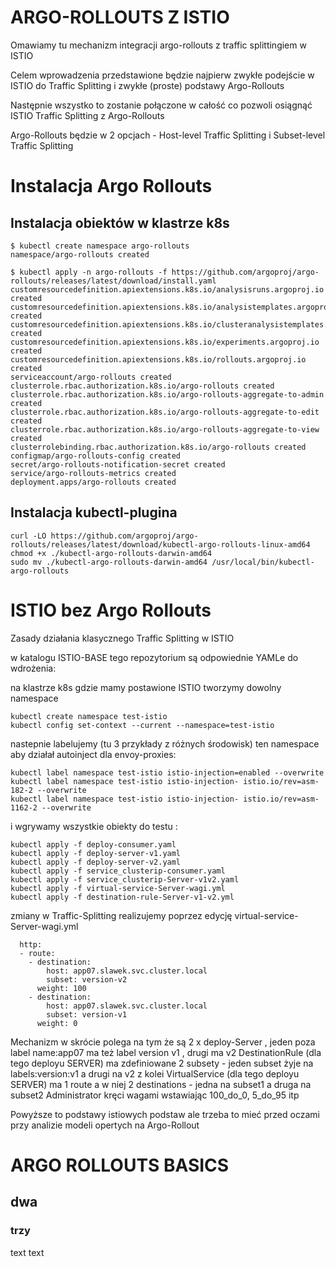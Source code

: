 # ARGO-ROLLOUTS Z ISTIO 

Omawiamy tu mechanizm integracji argo-rollouts z traffic splittingiem w ISTIO 

Celem wprowadzenia przedstawione będzie najpierw zwykłe podejście w ISTIO do Traffic Splitting i zwykłe (proste) podstawy Argo-Rollouts 

Następnie wszystko to zostanie połączone w całość co pozwoli osiągnąć ISTIO Traffic Splitting z Argo-Rollouts

Argo-Rollouts będzie w 2 opcjach - Host-level Traffic Splitting i Subset-level Traffic Splitting



# Instalacja Argo Rollouts

## Instalacja obiektów w klastrze k8s

```
$ kubectl create namespace argo-rollouts
namespace/argo-rollouts created

$ kubectl apply -n argo-rollouts -f https://github.com/argoproj/argo-rollouts/releases/latest/download/install.yaml
customresourcedefinition.apiextensions.k8s.io/analysisruns.argoproj.io created
customresourcedefinition.apiextensions.k8s.io/analysistemplates.argoproj.io created
customresourcedefinition.apiextensions.k8s.io/clusteranalysistemplates.argoproj.io created
customresourcedefinition.apiextensions.k8s.io/experiments.argoproj.io created
customresourcedefinition.apiextensions.k8s.io/rollouts.argoproj.io created
serviceaccount/argo-rollouts created
clusterrole.rbac.authorization.k8s.io/argo-rollouts created
clusterrole.rbac.authorization.k8s.io/argo-rollouts-aggregate-to-admin created
clusterrole.rbac.authorization.k8s.io/argo-rollouts-aggregate-to-edit created
clusterrole.rbac.authorization.k8s.io/argo-rollouts-aggregate-to-view created
clusterrolebinding.rbac.authorization.k8s.io/argo-rollouts created
configmap/argo-rollouts-config created
secret/argo-rollouts-notification-secret created
service/argo-rollouts-metrics created
deployment.apps/argo-rollouts created
```


## Instalacja kubectl-plugina 

```
curl -LO https://github.com/argoproj/argo-rollouts/releases/latest/download/kubectl-argo-rollouts-linux-amd64
chmod +x ./kubectl-argo-rollouts-darwin-amd64
sudo mv ./kubectl-argo-rollouts-darwin-amd64 /usr/local/bin/kubectl-argo-rollouts
```



# ISTIO bez Argo Rollouts 

Zasady działania klasycznego Traffic Splitting w ISTIO 

w katalogu ISTIO-BASE tego repozytorium są odpowiednie YAMLe do wdrożenia:

na klastrze k8s gdzie mamy postawione ISTIO tworzymy dowolny namespace 

```
kubectl create namespace test-istio
kubectl config set-context --current --namespace=test-istio
```

nastepnie labelujemy (tu 3 przykłady z różnych środowisk) ten namespace aby działał autoinject dla envoy-proxies:
```
kubectl label namespace test-istio istio-injection=enabled --overwrite
kubectl label namespace test-istio istio-injection- istio.io/rev=asm-182-2 --overwrite
kubectl label namespace test-istio istio-injection- istio.io/rev=asm-1162-2 --overwrite
```

i wgrywamy wszystkie obiekty do testu :

```
kubectl apply -f deploy-consumer.yaml
kubectl apply -f deploy-server-v1.yaml
kubectl apply -f deploy-server-v2.yaml
kubectl apply -f service_clusterip-consumer.yaml
kubectl apply -f service_clusterip-Server-v1v2.yaml
kubectl apply -f virtual-service-Server-wagi.yml
kubectl apply -f destination-rule-Server-v1-v2.yml
```

zmiany w Traffic-Splitting realizujemy poprzez edycję virtual-service-Server-wagi.yml

```
  http:
  - route:
    - destination:
        host: app07.slawek.svc.cluster.local
        subset: version-v2
      weight: 100
    - destination:
        host: app07.slawek.svc.cluster.local
        subset: version-v1
      weight: 0
 ```

Mechanizm w skrócie polega na tym że są 2 x deploy-Server , jeden poza label name:app07 ma też label version v1 , drugi ma v2 
DestinationRule (dla tego deployu SERVER) ma zdefiniowane 2 subsety - jeden subset żyje na labels:version:v1 a drugi na v2 
z kolei VirtualService (dla tego deployu SERVER) ma 1 route a w niej 2 destinations - jedna na subset1 a druga na subset2
Administrator kręci wagami wstawiając 100_do_0, 5_do_95 itp 

Powyższe to podstawy istiowych podstaw ale trzeba to mieć przed oczami przy analizie modeli opertych na Argo-Rollout




# ARGO ROLLOUTS BASICS




## dwa
### trzy

text
text
